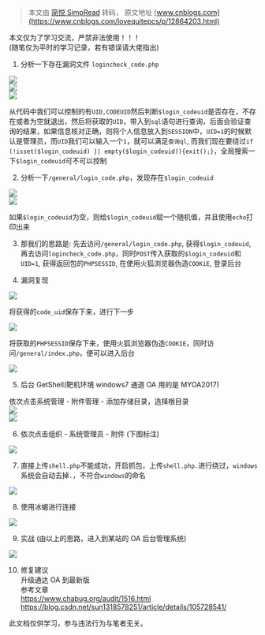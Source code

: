 > 本文由 [简悦 SimpRead](http://ksria.com/simpread/) 转码， 原文地址 [www.cnblogs.com](https://www.cnblogs.com/lovequitepcs/p/12864203.html)

本文仅为了学习交流，严禁非法使用！！！  
(随笔仅为平时的学习记录，若有错误请大佬指出)

1. 分析一下存在漏洞文件 `logincheck_code.php`

![](https://img2020.cnblogs.com/blog/1945846/202005/1945846-20200510162206209-811012641.png)  
![](https://img2020.cnblogs.com/blog/1945846/202005/1945846-20200510163018329-1754729861.png)  
![](https://img2020.cnblogs.com/blog/1945846/202005/1945846-20200510163032809-1198703711.png)

从代码中我们可以控制的有`UID,CODEUID`然后判断`$login_codeuid`是否存在，不存在或者为空就退出，然后将获取的`UID`，带入到`sql`语句进行查询，后面会验证查询的结果，如果信息核对正确，则将个人信息放入到`SESSION`中，`UID=1`的时候默认是管理员，而`UID`我们可以输入一个`1`，就可以满足`查询ql`, 而我们现在要绕过`if (!isset($login_codeuid) || empty($login_codeuid)){exit();}`，全局搜索一下`$login_codeuid`可不可以控制

2. 分析一下`/general/login_code.php`，发现存在`$login_codeuid`

![](https://img2020.cnblogs.com/blog/1945846/202005/1945846-20200510165714923-1156479536.png)  
![](https://img2020.cnblogs.com/blog/1945846/202005/1945846-20200510165750216-739345737.png)

如果`$login_codeuid`为空，则给`$login_codeuid`赋一个随机值，并且使用`echo`打印出来

3. 那我们的思路是: 先去访问`/general/login_code.php`, 获得`$login_codeuid`, 再去访问`logincheck_code.php`，同时`POST`传入获取的`$login_codeuid`和`UID=1`, 获得返回包的`PHPSESSID`, 在使用火狐浏览器伪造`COOKiE`, 登录后台

4. 漏洞复现

![](https://img2020.cnblogs.com/blog/1945846/202005/1945846-20200510170210411-80051878.png)

将获得的`code_uid`保存下来，进行下一步

![](https://img2020.cnblogs.com/blog/1945846/202005/1945846-20200510170321260-203587801.png)

将获取的`PHPSESSID`保存下来，使用火狐浏览器伪造`COOKIE`，同时访问`/general/index.php`，便可以进入后台

![](https://img2020.cnblogs.com/blog/1945846/202005/1945846-20200510170526791-2131080026.png)

5. 后台 GetShell(靶机环境 windows7 通道 OA 用的是 MYOA2017)

依次点击系统管理 - 附件管理 - 添加存储目录，选择根目录  
![](https://img2020.cnblogs.com/blog/1945846/202005/1945846-20200510170831913-929601240.png)  
![](https://img2020.cnblogs.com/blog/1945846/202005/1945846-20200510170914077-1973593563.png)

6. 依次点击组织 - 系统管理员 - 附件 (下图标注)

![](https://img2020.cnblogs.com/blog/1945846/202005/1945846-20200510171027828-555807909.png)

7. 直接上传`shell.php`不能成功，开启抓包，上传`shell.php.`进行绕过，`windows`系统会自动去掉`.`，不符合`windows`的命名

![](https://img2020.cnblogs.com/blog/1945846/202005/1945846-20200510171601436-167619187.png)

8. 使用冰蝎进行连接

![](https://img2020.cnblogs.com/blog/1945846/202005/1945846-20200510171733338-2045925697.png)

9. 实战 (由以上的思路，进入到某站的 OA 后台管理系统)

![](https://img2020.cnblogs.com/blog/1945846/202005/1945846-20200512224358588-914525354.png)

10. 修复建议  
升级通达 OA 到最新版  
参考文章  
https://www.chabug.org/audit/1516.html  
https://blog.csdn.net/sun1318578251/article/details/105728541/

此文档仅供学习，参与违法行为与笔者无关。